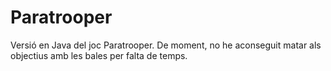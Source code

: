 Paratrooper
===========

Versió en Java del joc Paratrooper. De moment, no he aconseguit matar als objectius amb les bales per falta de temps. 
